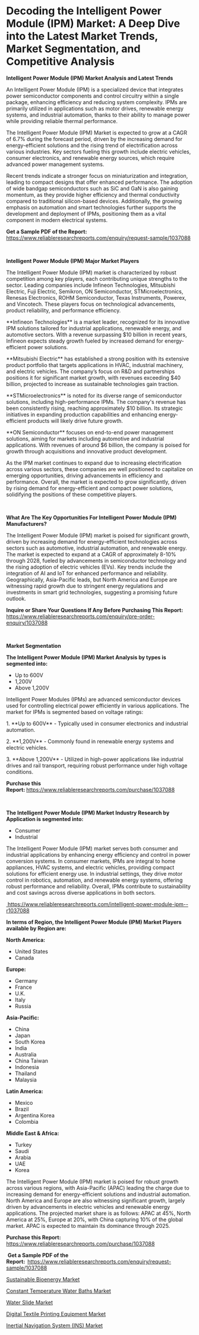 <p><h1>Decoding the Intelligent Power Module (IPM) Market: A Deep Dive into the Latest Market Trends, Market Segmentation, and Competitive Analysis</h1></p><p><strong>Intelligent Power Module (IPM) Market Analysis and Latest Trends</strong></p>
<p><p>An Intelligent Power Module (IPM) is a specialized device that integrates power semiconductor components and control circuitry within a single package, enhancing efficiency and reducing system complexity. IPMs are primarily utilized in applications such as motor drives, renewable energy systems, and industrial automation, thanks to their ability to manage power while providing reliable thermal performance. </p><p>The Intelligent Power Module (IPM) Market is expected to grow at a CAGR of 6.7% during the forecast period, driven by the increasing demand for energy-efficient solutions and the rising trend of electrification across various industries. Key sectors fueling this growth include electric vehicles, consumer electronics, and renewable energy sources, which require advanced power management systems. </p><p>Recent trends indicate a stronger focus on miniaturization and integration, leading to compact designs that offer enhanced performance. The adoption of wide bandgap semiconductors such as SiC and GaN is also gaining momentum, as they provide higher efficiency and thermal conductivity compared to traditional silicon-based devices. Additionally, the growing emphasis on automation and smart technologies further supports the development and deployment of IPMs, positioning them as a vital component in modern electrical systems.</p></p>
<p><strong>Get a Sample PDF of the Report:&nbsp;</strong> <a href="https://www.reliableresearchreports.com/enquiry/request-sample/1037088?utm_campaign=1509&utm_medium=2&utm_source=Github&utm_content=ia&utm_term=18102024&utm_id=intelligent-power-module-ipm">https://www.reliableresearchreports.com/enquiry/request-sample/1037088</a></p>
<p>&nbsp;</p>
<p><strong>Intelligent Power Module (IPM) Major Market Players</strong></p>
<p><p>The Intelligent Power Module (IPM) market is characterized by robust competition among key players, each contributing unique strengths to the sector. Leading companies include Infineon Technologies, Mitsubishi Electric, Fuji Electric, Semikron, ON Semiconductor, STMicroelectronics, Renesas Electronics, ROHM Semiconductor, Texas Instruments, Powerex, and Vincotech. These players focus on technological advancements, product reliability, and performance efficiency.</p><p>**Infineon Technologies** is a market leader, recognized for its innovative IPM solutions tailored for industrial applications, renewable energy, and automotive sectors. With a revenue surpassing $10 billion in recent years, Infineon expects steady growth fueled by increased demand for energy-efficient power solutions.</p><p>**Mitsubishi Electric** has established a strong position with its extensive product portfolio that targets applications in HVAC, industrial machinery, and electric vehicles. The company’s focus on R&D and partnerships positions it for significant market growth, with revenues exceeding $40 billion, projected to increase as sustainable technologies gain traction.</p><p>**STMicroelectronics** is noted for its diverse range of semiconductor solutions, including high-performance IPMs. The company's revenue has been consistently rising, reaching approximately $10 billion. Its strategic initiatives in expanding production capabilities and enhancing energy-efficient products will likely drive future growth.</p><p>**ON Semiconductor** focuses on end-to-end power management solutions, aiming for markets including automotive and industrial applications. With revenues of around $6 billion, the company is poised for growth through acquisitions and innovative product development.</p><p>As the IPM market continues to expand due to increasing electrification across various sectors, these companies are well positioned to capitalize on emerging opportunities, driving advancements in efficiency and performance. Overall, the market is expected to grow significantly, driven by rising demand for energy-efficient and compact power solutions, solidifying the positions of these competitive players.</p></p>
<p>&nbsp;</p>
<p><strong>What Are The Key Opportunities For Intelligent Power Module (IPM) Manufacturers?</strong></p>
<p><p>The Intelligent Power Module (IPM) market is poised for significant growth, driven by increasing demand for energy-efficient technologies across sectors such as automotive, industrial automation, and renewable energy. The market is expected to expand at a CAGR of approximately 8-10% through 2028, fueled by advancements in semiconductor technology and the rising adoption of electric vehicles (EVs). Key trends include the integration of AI and IoT for enhanced performance and reliability. Geographically, Asia-Pacific leads, but North America and Europe are witnessing rapid growth due to stringent energy regulations and investments in smart grid technologies, suggesting a promising future outlook.</p></p>
<p><strong>Inquire or Share Your Questions If Any Before Purchasing This Report:</strong> <a href="https://www.reliableresearchreports.com/enquiry/pre-order-enquiry/1037088?utm_campaign=1509&utm_medium=2&utm_source=Github&utm_content=ia&utm_term=18102024&utm_id=intelligent-power-module-ipm">https://www.reliableresearchreports.com/enquiry/pre-order-enquiry/1037088</a></p>
<p>&nbsp;</p>
<p><strong>Market Segmentation</strong></p>
<p><strong>The Intelligent Power Module (IPM) Market Analysis by types is segmented into:</strong></p>
<p><ul><li>Up to 600V</li><li>1,200V</li><li>Above 1,200V</li></ul></p>
<p><p>Intelligent Power Modules (IPMs) are advanced semiconductor devices used for controlling electrical power efficiently in various applications. The market for IPMs is segmented based on voltage ratings: </p><p>1. **Up to 600V** - Typically used in consumer electronics and industrial automation.</p><p>2. **1,200V** - Commonly found in renewable energy systems and electric vehicles.</p><p>3. **Above 1,200V** - Utilized in high-power applications like industrial drives and rail transport, requiring robust performance under high voltage conditions.</p></p>
<p><strong>Purchase this Report:&nbsp;</strong><a href="https://www.reliableresearchreports.com/purchase/1037088?utm_campaign=1509&utm_medium=2&utm_source=Github&utm_content=ia&utm_term=18102024&utm_id=intelligent-power-module-ipm">https://www.reliableresearchreports.com/purchase/1037088</a></p>
<p>&nbsp;</p>
<p><strong>The Intelligent Power Module (IPM) Market Industry Research by Application is segmented into:</strong></p>
<p><ul><li>Consumer</li><li>Industrial</li></ul></p>
<p><p>The Intelligent Power Module (IPM) market serves both consumer and industrial applications by enhancing energy efficiency and control in power conversion systems. In consumer markets, IPMs are integral to home appliances, HVAC systems, and electric vehicles, providing compact solutions for efficient energy use. In industrial settings, they drive motor control in robotics, automation, and renewable energy systems, offering robust performance and reliability. Overall, IPMs contribute to sustainability and cost savings across diverse applications in both sectors.</p></p>
<p><a href="https://www.reliableresearchreports.com/intelligent-power-module-ipm--r1037088?utm_campaign=1509&utm_medium=2&utm_source=Github&utm_content=ia&utm_term=18102024&utm_id=intelligent-power-module-ipm">&nbsp;https://www.reliableresearchreports.com/intelligent-power-module-ipm--r1037088</a></p>
<p><strong>In terms of Region, the Intelligent Power Module (IPM) Market Players available by Region are:</strong></p>
<p>
    <p> <strong> North America: </strong>
        <ul>
            <li>United States</li>
            <li>Canada</li>
        </ul>
        </p> 
    <p> <strong> Europe: </strong>
        <ul>
            <li>Germany</li>
            <li>France</li>
            <li>U.K.</li>
            <li>Italy</li>
            <li>Russia</li>
        </ul>
        </p> 
    <p> <strong> Asia-Pacific: </strong>
        <ul>
            <li>China</li>
            <li>Japan</li>
            <li>South Korea</li>
            <li>India</li>
            <li>Australia</li>
            <li>China Taiwan</li>
            <li>Indonesia</li>
            <li>Thailand</li>
            <li>Malaysia</li>
        </ul>
        </p> 
    <p> <strong> Latin America: </strong>
        <ul>
            <li>Mexico</li>
            <li>Brazil</li>
            <li>Argentina Korea</li>
            <li>Colombia</li>
        </ul>
        </p> 
    <p> <strong> Middle East & Africa: </strong>
        <ul>
            <li>Turkey</li>
            <li>Saudi</li>
            <li>Arabia</li>
            <li>UAE</li>
            <li>Korea</li>
        </ul>
    </p>
    </p>
<p><p>The Intelligent Power Module (IPM) market is poised for robust growth across various regions, with Asia-Pacific (APAC) leading the charge due to increasing demand for energy-efficient solutions and industrial automation. North America and Europe are also witnessing significant growth, largely driven by advancements in electric vehicles and renewable energy applications. The projected market share is as follows: APAC at 45%, North America at 25%, Europe at 20%, with China capturing 10% of the global market. APAC is expected to maintain its dominance through 2025.</p></p>
<p><strong>Purchase this Report: </strong><a href="https://www.reliableresearchreports.com/purchase/1037088?utm_campaign=1509&utm_medium=2&utm_source=Github&utm_content=ia&utm_term=18102024&utm_id=intelligent-power-module-ipm">https://www.reliableresearchreports.com/purchase/1037088</a></p>
<p>&nbsp;<strong>Get a Sample PDF of the Report:&nbsp;&nbsp;</strong><a href="https://www.reliableresearchreports.com/enquiry/request-sample/1037088?utm_campaign=1509&utm_medium=2&utm_source=Github&utm_content=ia&utm_term=18102024&utm_id=intelligent-power-module-ipm">https://www.reliableresearchreports.com/enquiry/request-sample/1037088</a></p>
<p><strong></strong></p>
<p><p><a href="https://www.linkedin.com/pulse/sustainable-bioenergy-market-global-regional-analysis-focus-a70ae?utm_campaign=1509&utm_medium=2&utm_source=Github&utm_content=ia&utm_term=18102024&utm_id=intelligent-power-module-ipm">Sustainable Bioenergy Market</a></p><p><a href="https://www.linkedin.com/pulse/comprehensive-constant-temperature-water-baths-market-report-knotf?utm_campaign=1509&utm_medium=2&utm_source=Github&utm_content=ia&utm_term=18102024&utm_id=intelligent-power-module-ipm">Constant Temperature Water Baths Market</a></p><p><a href="https://www.linkedin.com/pulse/market-dynamics-future-trends-global-water-slide-sector-ujuge?utm_campaign=1509&utm_medium=2&utm_source=Github&utm_content=ia&utm_term=18102024&utm_id=intelligent-power-module-ipm">Water Slide Market</a></p><p><a href="https://www.linkedin.com/pulse/digital-textile-printing-equipment-market-size-segmentation-hpgpe?utm_campaign=1509&utm_medium=2&utm_source=Github&utm_content=ia&utm_term=18102024&utm_id=intelligent-power-module-ipm">Digital Textile Printing Equipment Market</a></p><p><a href="https://github.com/SamiaChowdhury801/Market-Research-Report-List-1/blob/main/inertial-navigation-system-ins-market.md?utm_campaign=1509&utm_medium=2&utm_source=Github&utm_content=ia&utm_term=18102024&utm_id=intelligent-power-module-ipm">Inertial Navigation System (INS) Market</a></p></p>
